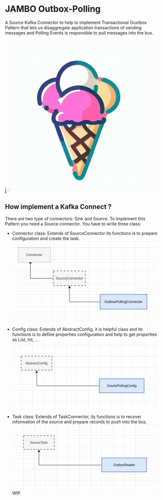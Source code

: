 # JAMBO Outbox-Polling

A Source Kafka Connector to help to implement Transactional Ouxtbox Pattern that lets us disaggregate application
transactions of sending messages and Polling Events is responsible to pull messages into the bus.

![jambo.jpeg](doc%2Fjambo.jpeg)

## How implement a Kafka Connect ?

There are two type of connectors: Sink and Source. To implement this Pattern you need a Source connector. You have to
write three class:

- Connector class: Extends of SourceConnector its functions is to prepare configuration and create the task.
  ![SourceConnector.png](doc%2FSourceConnector.png)

- Config class: Extends of AbstractConfig, it is helpful class and its functions is to define properties configuration
  and help to get properties as List, Int, ...
  ![ConfigDef.png](doc%2FConfigDef.png)

- Task class: Extends of TaskConnector, its functions is to recover information of the source and prepare records to
  push into the bus.
  ![SourceTask.png](doc%2FSourceTask.png)
  WIP
